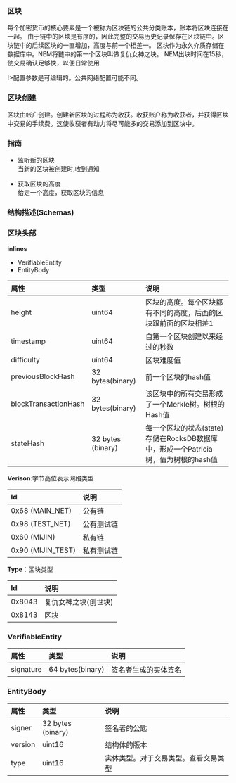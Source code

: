 ### 区块

每个加密货币的核心要素是一个被称为区块链的公共分类账本，账本将区块连接在一起。
由于链中的区块是有序的，因此完整的交易历史记录保存在区块链中。区块链中的后续区块的一直增加，高度与前一个相差一。
区块作为永久介质存储在数据库中。NEM将链中的第一个区块叫做复仇女神之块。
NEM出块时间在15秒，使交易确认足够快，以便日常使用

 !>配置参数是可编辑的。公共网络配置可能不同。
 
 ### 区块创建
 
 区块由帐户创建。创建新区块的过程称为收获。收获账户称为收获者，并获得区块中交易的手续费。这使收获者有动力将尽可能多的交易添加到区块中。
 
 ### 指南
 
 * 监听新的区块 </br>
 当新的区块被创建时,收到通知
 
 * 获取区块的高度 </br>
 给定一个高度，获取区块的信息
 
 
 ### 结构描述(Schemas)
 
 ### 区块头部
 
 **inlines**
 * VerifiableEntity
 * EntityBody
 
|属性|类型|说明|
|:---|:---|:---|
|height|uint64|区块的高度。每个区块都有不同的高度，后面的区块跟前面的区块相差1|
|timestamp|uint64|自第一个区块创建以来经过的秒数|
|difficulty|uint64|区块难度值|
|previousBlockHash|32 bytes(binary)|前一个区块的hash值|
|blockTransactionHash|32 bytes(binary)|该区块中的所有交易形成了一个Merkle树。树根的Hash值|
|stateHash|32 bytes (binary)|每一个区块的状态(state)存储在RocksDB数据库中，形成一个Patricia树，值为树根的hash值|

**Verison**:字节高位表示网络类型

|Id|说明|
|:---|:---|
|0x68 (MAIN_NET)|公有链|
|0x98 (TEST_NET)|公有测试链|
|0x60 (MIJIN)|私有链|
|0x90 (MIJIN_TEST)|私有测试链|

**Type**：区块类型

|Id|说明|
|:---|:---|
|0x8043|复仇女神之块(创世块)|
|0x8143|区块|

### VerifiableEntity

|属性|类型|说明|
|:---|:---|:---|
|signature|64 bytes(binary)|签名者生成的实体签名|

### EntityBody

|属性|类型|说明|
|:---|:---|:---|
|signer|32 bytes (binary)|签名者的公匙|
|version|uint16|结构体的版本|
|type|uint16|实体类型。对于交易类型。查看交易类型|
